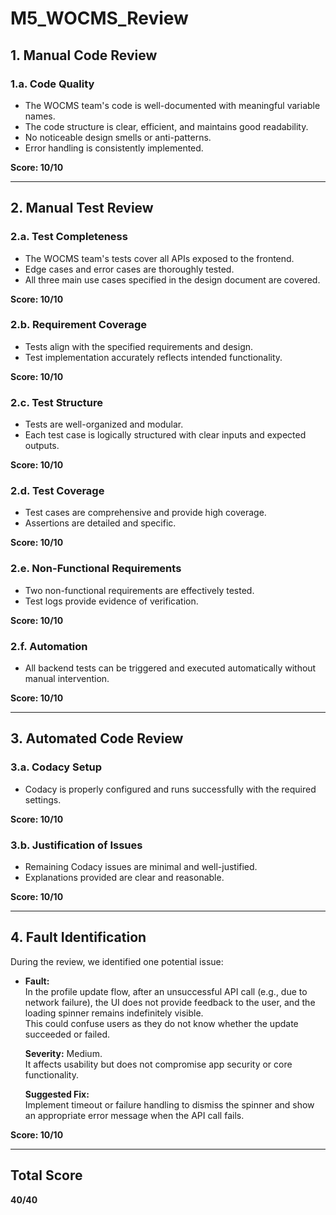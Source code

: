 # M5_WOCMS_Review

## 1. Manual Code Review

### 1.a. Code Quality
- The WOCMS team's code is well-documented with meaningful variable names.
- The code structure is clear, efficient, and maintains good readability.
- No noticeable design smells or anti-patterns.
- Error handling is consistently implemented.

**Score: 10/10**

---

## 2. Manual Test Review

### 2.a. Test Completeness
- The WOCMS team's tests cover all APIs exposed to the frontend.
- Edge cases and error cases are thoroughly tested.
- All three main use cases specified in the design document are covered.

**Score: 10/10**

### 2.b. Requirement Coverage
- Tests align with the specified requirements and design.
- Test implementation accurately reflects intended functionality.

**Score: 10/10**

### 2.c. Test Structure
- Tests are well-organized and modular.
- Each test case is logically structured with clear inputs and expected outputs.

**Score: 10/10**

### 2.d. Test Coverage
- Test cases are comprehensive and provide high coverage.
- Assertions are detailed and specific.

**Score: 10/10**

### 2.e. Non-Functional Requirements
- Two non-functional requirements are effectively tested.
- Test logs provide evidence of verification.

**Score: 10/10**

### 2.f. Automation
- All backend tests can be triggered and executed automatically without manual intervention.

**Score: 10/10**

---

## 3. Automated Code Review

### 3.a. Codacy Setup
- Codacy is properly configured and runs successfully with the required settings.

**Score: 10/10**

### 3.b. Justification of Issues
- Remaining Codacy issues are minimal and well-justified.
- Explanations provided are clear and reasonable.

**Score: 10/10**

---

## 4. Fault Identification

During the review, we identified one potential issue:

- **Fault:**  
  In the profile update flow, after an unsuccessful API call (e.g., due to network failure), the UI does not provide feedback to the user, and the loading spinner remains indefinitely visible.  
  This could confuse users as they do not know whether the update succeeded or failed.
  
  **Severity:** Medium.  
  It affects usability but does not compromise app security or core functionality.
  
  **Suggested Fix:**  
  Implement timeout or failure handling to dismiss the spinner and show an appropriate error message when the API call fails.

**Score: 10/10**

---

## Total Score

**40/40**
